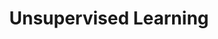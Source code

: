 ---
title: "Unsupervised Learning"

categories: ['']

tags: ['Unsupervised', 'Learning']

arwords: 'التعلم دون إشراف'

arexps: []

enwords: ['Unsupervised Learning']

enexps: []

arlexicons: 'ع'

enlexicons: 'U'

authors: ['Ruqayya Roshdy']

translators: ['']

citations: 'تطبيقات الذكاء الاصطناعي في خدمة اللغة العربية'

sources: 'مركز الملك عبدالله بن عبدالعزيز الدولي لخدمة اللغة العربية'

word: "true"

slug: ""
---